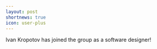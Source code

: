```yaml
---
layout: post
shortnews: true
icon: user-plus
---
```

Ivan Kropotov has joined the group as a software designer! 

